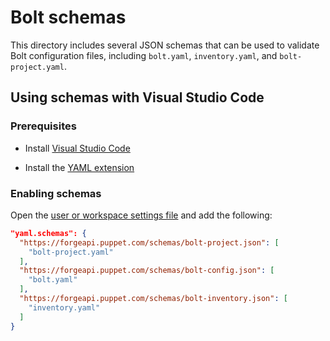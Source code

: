 # Bolt schemas

This directory includes several JSON schemas that can be used to validate
Bolt configuration files, including `bolt.yaml`, `inventory.yaml`, and
`bolt-project.yaml`.

## Using schemas with Visual Studio Code

### Prerequisites

- Install [Visual Studio Code](https://code.visualstudio.com/)

- Install the [YAML extension](https://marketplace.visualstudio.com/items?itemName=redhat.vscode-yaml)

### Enabling schemas

Open the [user or workspace settings file](https://code.visualstudio.com/docs/getstarted/settings) and add
the following:

```json
"yaml.schemas": {
  "https://forgeapi.puppet.com/schemas/bolt-project.json": [
    "bolt-project.yaml"
  ],
  "https://forgeapi.puppet.com/schemas/bolt-config.json": [
    "bolt.yaml"
  ],
  "https://forgeapi.puppet.com/schemas/bolt-inventory.json": [
    "inventory.yaml"
  ]
}
```
